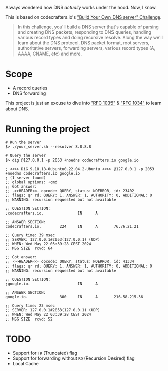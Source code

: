 Always wondered how DNS _actually_ works under the hood.
Now, I know.

This is based on codecrafters.io's ["Build Your Own DNS server" Challenge](https://app.codecrafters.io/courses/dns-server/overview).

> In this challenge, you'll build a DNS server that's capable of parsing and
> creating DNS packets, responding to DNS queries, handling various record types
> and doing recursive resolve. Along the way we'll learn about the DNS protocol,
> DNS packet format, root servers, authoritative servers, forwarding servers,
> various record types (A, AAAA, CNAME, etc) and more.

# Scope

- A record queries
- DNS forwarding

This project is just an excuse to dive into ["RFC 1035"](https://tools.ietf.org/html/rfc1035) & ["RFC 1034"](https://tools.ietf.org/html/rfc1034) to learn about DNS.

# Running the project

```
# Run the server
$> ./your_server.sh --resolver 8.8.8.8

# Query the server
$> dig @127.0.0.1 -p 2053 +noedns codecrafters.io google.io

; <<>> DiG 9.18.18-0ubuntu0.22.04.2-Ubuntu <<>> @127.0.0.1 -p 2053 +noedns codecrafters.io google.io
; (1 server found)
;; global options: +cmd
;; Got answer:
;; ->>HEADER<<- opcode: QUERY, status: NOERROR, id: 23402
;; flags: qr rd; QUERY: 1, ANSWER: 1, AUTHORITY: 0, ADDITIONAL: 0
;; WARNING: recursion requested but not available

;; QUESTION SECTION:
;codecrafters.io.               IN      A

;; ANSWER SECTION:
codecrafters.io.        224     IN      A       76.76.21.21

;; Query time: 39 msec
;; SERVER: 127.0.0.1#2053(127.0.0.1) (UDP)
;; WHEN: Wed May 22 03:39:28 CEST 2024
;; MSG SIZE  rcvd: 64

;; Got answer:
;; ->>HEADER<<- opcode: QUERY, status: NOERROR, id: 41334
;; flags: qr rd; QUERY: 1, ANSWER: 1, AUTHORITY: 0, ADDITIONAL: 0
;; WARNING: recursion requested but not available

;; QUESTION SECTION:
;google.io.                     IN      A

;; ANSWER SECTION:
google.io.              300     IN      A       216.58.215.36

;; Query time: 23 msec
;; SERVER: 127.0.0.1#2053(127.0.0.1) (UDP)
;; WHEN: Wed May 22 03:39:28 CEST 2024
;; MSG SIZE  rcvd: 52
```

# TODO

- Support for `TR` (Truncated) flag
- Support for forwarding without `RD` (Recursion Desired) flag
- Local Cache
